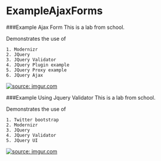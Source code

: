 # ExampleAjaxForms


###Example Ajax Form
This is a lab from school.

Demonstrates the use of
```
1. Modernizr
2. JQuery
3. JQuery Validator
4. JQuery Plugin example
5. JQuery Proxy example
6. JQuery Ajax
```
<a href="http://imgur.com/bS7HcJs"><img src="http://i.imgur.com/bS7HcJs.png" title="source: imgur.com" /></a>

###Example Using Jquery Validator
This is a lab from school.

Demonstrates the use of
```
1. Twitter bootstrap
2. Modernizr
3. JQuery
4. JQuery Validator
5. JQuery UI
```
<a href="http://imgur.com/Z5fhFTV"><img src="http://i.imgur.com/Z5fhFTV.png" title="source: imgur.com" /></a>
